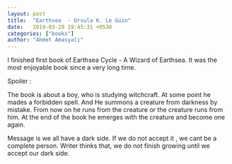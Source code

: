 ```yaml
---
layout: post
title:  "Earthsea  - Ursula K. Le Guin"
date:   2019-03-29 19:45:31 +0530
categories: ["books"]
author: "Ahmet Amasyali"
---
```

I finished first book of Earthsea Cycle - A Wizard of Earthsea. It was the most enjoyable book since a very long time. 

Spoiler : 

The book is about a boy, who is studying witchcraft. At some point he mades a forbidden spell. And He summons a creature from darkness by mistake. From now on he runs from the creature or the creature runs from him.
At the end of the book he emerges with the creature and become one again. 

Message is we all have a dark side. If we do not accept it , we cant be a complete person. Writer thinks that, 
we do not finish growing until we accept our dark side. 

